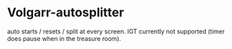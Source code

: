 # Volgarr-autosplitter
auto starts / resets / split at every screen.
IGT currently not supported (timer does pause when in the treasure room).
